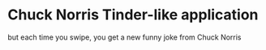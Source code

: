 # Chuck Norris Tinder-like application
but each time you swipe, you get a new funny joke from Chuck Norris
